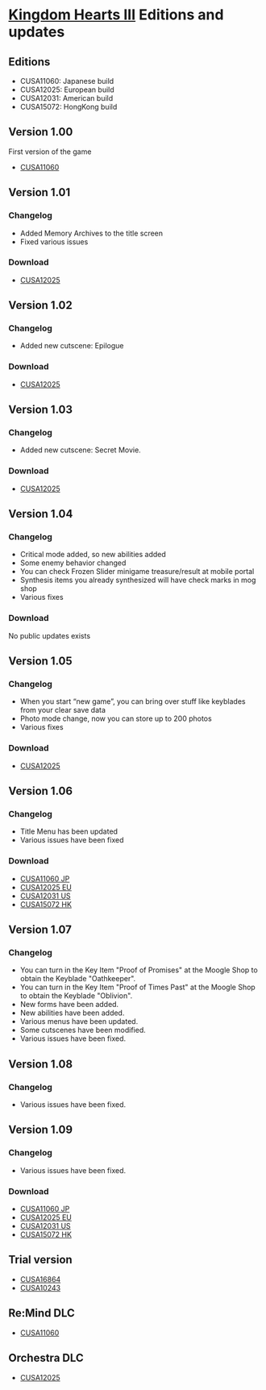 # [Kingdom Hearts III](index.md) Editions and updates

## Editions

* CUSA11060: Japanese build
* CUSA12025: European build
* CUSA12031: American build
* CUSA15072: HongKong build

## Version 1.00

First version of the game

* [CUSA11060](http://gs2.ww.prod.dl.playstation.net/gs2/appkgo/prod/CUSA11060_00/4/f_b9b1ac26b93406ae5f5df44dc7dd3cba4df880a64cbb5084d9266bcd94f34fab/f/JP0082-CUSA11060_00-KINGDOMHEARTSX30.json)

## Version 1.01

### Changelog

* Added Memory Archives to the title screen
* Fixed various issues

### Download

* [CUSA12025](http://gs2.ww.prod.dl.playstation.net/gs2/ppkgo/prod/CUSA12025_00/1/f_8caf87669c2b548acb22b4585b3990a35e8483510a1b2ca0f8964129863a6bcd/f/EP0082-CUSA12025_00-KINGDOMHEARTSX30-A0101-V0100.json)

## Version 1.02

### Changelog

* Added new cutscene: Epilogue

### Download

* [CUSA12025](http://gs2.ww.prod.dl.playstation.net/gs2/ppkgo/prod/CUSA12025_00/2/f_238a2dee4cca9cca9dad5cfa61c69ecd62e0224d36f082dfa86ca03b247f23d8/f/EP0082-CUSA12025_00-KINGDOMHEARTSX30-A0102-V0100.json)

## Version 1.03

### Changelog

* Added new cutscene: Secret Movie.

### Download

* [CUSA12025](http://gs2.ww.prod.dl.playstation.net/gs2/ppkgo/prod/CUSA12025_00/3/f_383a9da3cfc4dac8d7dcc34cb65941d98616f0b6ce5542ac71ecb607d07e8caf/f/EP0082-CUSA12025_00-KINGDOMHEARTSX30-A0103-V0100.json)

## Version 1.04

### Changelog

* Critical mode added, so new abilities added
* Some enemy behavior changed
* You can check Frozen Slider minigame treasure/result at mobile portal
* Synthesis items you already synthesized will have check marks in mog shop
* Various fixes

### Download

No public updates exists

## Version 1.05

### Changelog

* When you start “new game”, you can bring over stuff like keyblades from your clear save data
* Photo mode change, now you can store up to 200 photos
* Various fixes

### Download

* [CUSA12025](http://gs2.ww.prod.dl.playstation.net/gs2/ppkgo/prod/CUSA12025_00/5/f_887348926ad9b44b4435b244fa57f04c6e91fc3083a07d15453b2563f19767e5/f/EP0082-CUSA12025_00-KINGDOMHEARTSX30-A0105-V0100.json)

## Version 1.06

### Changelog

* Title Menu has been updated
* Various issues have been fixed

### Download

* [CUSA11060 JP](http://gs2.ww.prod.dl.playstation.net/gs2/ppkgo/prod/CUSA11060_00/7/f_d6b86f32ca180073ecb58d5674096b53342ac965f733e04e20b725d5f0719522/f/JP0082-CUSA11060_00-KINGDOMHEARTSX30-A0106-V0100.json)
* [CUSA12025 EU](http://gs2.ww.prod.dl.playstation.net/gs2/ppkgo/prod/CUSA12025_00/6/f_629d5a37046dd340564717f4ac54dec57cd9e6e61fce681e37c9739625ecbce3/f/EP0082-CUSA12025_00-KINGDOMHEARTSX30-A0106-V0100.json)
* [CUSA12031 US](http://gs2.ww.prod.dl.playstation.net/gs2/ppkgo/prod/CUSA12031_00/6/f_55c3f82f13640729c277c2218b2f753ab9abb8af15d905b620ea150a350cd466/f/UP0082-CUSA12031_00-KINGDOMHEARTSX30-A0106-V0100.json)
* [CUSA15072 HK](http://gs2.ww.prod.dl.playstation.net/gs2/ppkgo/prod/CUSA15072_00/2/f_792717bde1615367a06dbd12a56a5e49c91a53ce367cc0db2f843b85d516123b/f/HP0082-CUSA15072_00-KINGDOMHEARTSX30-A0106-V0100.json)

## Version 1.07

### Changelog

* You can turn in the Key Item "Proof of Promises" at the Moogle Shop to obtain the Keyblade "Oathkeeper".
* You can turn in the Key Item "Proof of Times Past" at the Moogle Shop to obtain the Keyblade "Oblivion".
* New forms have been added.
* New abilities have been added.
* Various menus have been updated.
* Some cutscenes have been modified.
* Various issues have been fixed.

## Version 1.08

### Changelog

* Various issues have been fixed.

## Version 1.09

### Changelog

* Various issues have been fixed.

### Download

* [CUSA11060 JP](http://gs2.ww.prod.dl.playstation.net/gs2/ppkgo/prod/CUSA11060_00/11/f_6f8ae9774389b9c2d7f675f759fe6f07d06f9aae4dd5a30f2e27e4e1eb736203/f/JP0082-CUSA11060_00-KINGDOMHEARTSX30-A0109-V0100.json)
* [CUSA12025 EU](http://gs2.ww.prod.dl.playstation.net/gs2/ppkgo/prod/CUSA12025_00/9/f_2dd004ffaaa6a76c16a5b79b601c53b07a8e3c2bb698b5f36c1fc3353f5b6042/f/EP0082-CUSA12025_00-KINGDOMHEARTSX30-A0109-V0100.json)
* [CUSA12031 US](http://gs2.ww.prod.dl.playstation.net/gs2/ppkgo/prod/CUSA12031_00/9/f_bd3c5b87c361ad18be1ba3f09d7f3f09d3435cdba7acc310b206be86e9ca257e/f/UP0082-CUSA12031_00-KINGDOMHEARTSX30-A0109-V0100.json)
* [CUSA15072 HK](http://gs2.ww.prod.dl.playstation.net/gs2/ppkgo/prod/CUSA15072_00/5/f_4c1ccdf11bae3af1eb2f2c73a0fd0afc5e6a17ce4ed25e62dcad3827e23b99e0/f/HP0082-CUSA15072_00-KINGDOMHEARTSX30-A0109-V0100.json)

## Trial version

* [CUSA16864](http://gs2.ww.prod.dl.playstation.net/gs2/appkgo/prod/CUSA16864_00/1/f_13997c8a061d492b611b1a6fc7d5c4778bcebf76cc02a8ee9bdc28837abd8807/f/EP0082-CUSA16864_00-KINGDOMHEARTS3TR.json)
* [CUSA10243](http://gs2.ww.prod.dl.playstation.net/gs2/appkgo/prod/CUSA10243_00/1/f_b2db9742f5054b570b5ac943c59cadcbeaf7c73181477cfed4481bf3446a536e/f/JP0082-CUSA10243_00-TRIALVERSION0000.json)

## Re:Mind DLC

* [CUSA11060](http://gs2.ww.prod.dl.playstation.net/gs2/acpkgo/prod/CUSA11060_00/13/f_718619081b1abeb73870057eacfb40858399207ee3d3f73c77c948cf93f38cc2/f/JP0082-CUSA11060_00-KHX30DLC00000003.json)


## Orchestra DLC

* [CUSA12025](http://gs2.ww.prod.dl.playstation.net/gs2/acpkgo/prod/CUSA12025_00/11/f_2bc6bcc1fff318ec6b8950ee53bce1ea0112b860fc0212338fc88d1e210ecb50/f/EP0082-CUSA12025_00-KHX30DLC00000004.json)